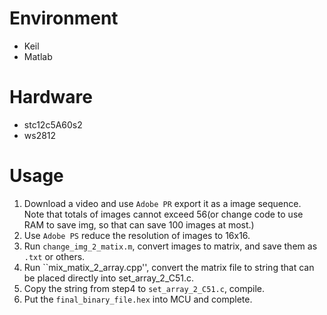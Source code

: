 # Environment
- Keil
- Matlab

# Hardware
- stc12c5A60s2
- ws2812

# Usage
1. Download a video and use `Adobe PR` export it as a image sequence.  
Note that totals of images cannot exceed 56(or change code to use RAM to save img, so that can save 100 images at most.)
2. Use `Adobe PS` reduce the resolution of images to 16x16.
3. Run ``change_img_2_matix.m``, convert images to matrix, and save them as `.txt` or others.
4. Run ``mix_matix_2_array.cpp'', convert the matrix file to string that can be placed directly into set_array_2_C51.c.
5. Copy the string from step4 to ``set_array_2_C51.c``, compile.
6. Put the ``final_binary_file.hex`` into MCU and complete.
